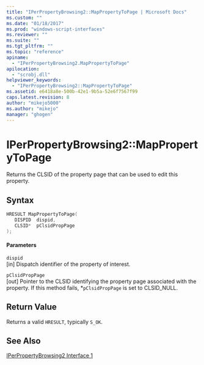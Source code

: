 ```yaml
---
title: "IPerPropertyBrowsing2::MapPropertyToPage | Microsoft Docs"
ms.custom: ""
ms.date: "01/18/2017"
ms.prod: "windows-script-interfaces"
ms.reviewer: ""
ms.suite: ""
ms.tgt_pltfrm: ""
ms.topic: "reference"
apiname: 
  - "IPerPropertyBrowsing2.MapPropertyToPage"
apilocation: 
  - "scrobj.dll"
helpviewer_keywords: 
  - "IPerPropertyBrowsing2::MapPropertyToPage"
ms.assetid: e6418a8e-500b-42e1-9b5a-52e6f7567f99
caps.latest.revision: 8
author: "mikejo5000"
ms.author: "mikejo"
manager: "ghogen"
---
```

# IPerPropertyBrowsing2::MapPropertyToPage
Returns the CLSID of the property page that can be used to edit this property.  
  
## Syntax  
  
```cpp
HRESULT MapPropertyToPage(  
   DISPID  dispid,  
   CLSID*  pClsidPropPage  
);  
```  
  
#### Parameters  
 `dispid`  
 [in] Dispatch identifier of the property of interest.  
  
 `pClsidPropPage`  
 [out] Pointer to the CLSID identifying the property page associated with the property. If this method fails, *`pClsidPropPage` is set to CLSID_NULL.  
  
## Return Value  
 Returns a valid `HRESULT`, typically `S_OK`.  
  
## See Also  
 [IPerPropertyBrowsing2 Interface 1](../../winscript/reference/iperpropertybrowsing2-interface-1.md)